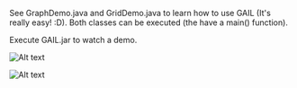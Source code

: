 See GraphDemo.java and GridDemo.java to learn how to use GAIL (It's really easy! :D). Both classes can be executed (the have a main() function).

Execute GAIL.jar to watch a demo.

![Alt text](http://s16.postimage.org/t4feyqzj7/Pantallazo_4.png)

![Alt text](http://s15.postimage.org/imgoifdcp/Pantallazo.png)
